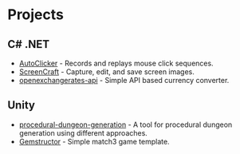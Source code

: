 # Projects
## C# .NET 
- [AutoClicker](https://github.com/WhiteMageDev/AutoClicker) - Records and replays mouse click sequences.
- [ScreenCraft](https://github.com/WhiteMageDev/ScreenCraft) - Capture, edit, and save screen images.
- [openexchangerates-api](https://github.com/WhiteMageDev/openexchangerates-api) - Simple API based currency converter.

## Unity
- [procedural-dungeon-generation](https://github.com/WhiteMageDev/procedural-dungeon-generation) - A tool for procedural dungeon generation using different approaches.
- [Gemstructor](https://github.com/WhiteMageDev/Gemstructor) - Simple match3 game template.
